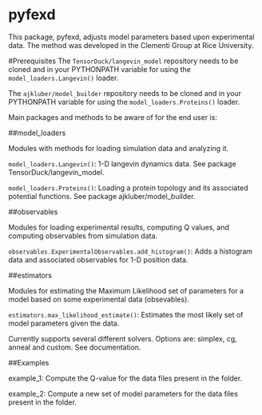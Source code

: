 pyfexd
======

This package, pyfexd, adjusts model parameters based upon experimental data. The method was developed in the Clementi Group at Rice University. 

#Prerequisites
The `TensorDuck/langevin_model` repository needs to be  cloned and in your PYTHONPATH variable for using the `model_loaders.Langevin()` loader.

The `ajkluber/model_builder` repository needs to be  cloned and in your PYTHONPATH variable for using the `model_loaders.Proteins()` loader.

Main packages and methods to be aware of for the end user is:

##model_loaders

Modules with methods for loading simulation data and analyzing it.

`model_loaders.Langevin()`: 1-D langevin dynamics data. See package TensorDuck/langevin_model.

`model_loaders.Proteins()`: Loading a protein topology and its associated potential functions. See package ajkluber/model_builder.

##observables

Modules for loading experimental results, computing Q values, and computing observables from simulation data.


`observables.ExperimentalObservables.add_histogram()`: Adds a histogram data and associated observables for 1-D position data.

##estimators


Modules for estimating the Maximum Likelihood set of parameters for a model based on some experimental data (obsevables). 

`estimators.max_likelihood_estimate()`: Estimates the most likely set of model parameters given the data.

Currently supports several different solvers. Options are: simplex, cg, anneal and custom. See documentation. 


##Examples

example_1: Compute the Q-value for the data files present in the folder.

example_2: Compute a new set of model parameters for the data files present in the folder.




